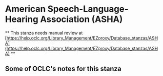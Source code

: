 # American Speech-Language-Hearing Association (ASHA)
** This stanza needs manual review at [https://help.oclc.org/Library_Management/EZproxy/Database_stanzas/ASHA](https://help.oclc.org/Library_Management/EZproxy/Database_stanzas/ASHA) **

## Some of OCLC's notes for this stanza

&nbsp;
